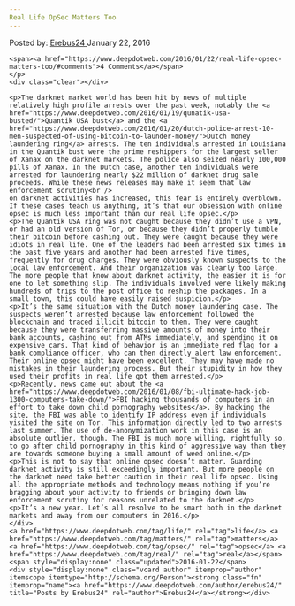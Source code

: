 ```yaml
---
Real Life OpSec Matters Too
---
```

<article class="post-listing post-13052 post type-post status-publish format-standard has-post-thumbnail hentry  tag-life tag-matters tag-opsec tag-real">
    <div class="post-inner">
        <span>Posted by: <a href="https://www.deepdotweb.com/author/erebus24/" title="">Erebus24 </a></span>
    <span>January 22, 2016</span>
    
    <span><a href="https://www.deepdotweb.com/2016/01/22/real-life-opsec-matters-too/#comments">4 Comments</a></span>
    </p>
    <div class="clear"></div>
    
    <p>The darknet market world has been hit by news of multiple relatively high profile arrests over the past week, notably the <a href="https://www.deepdotweb.com/2016/01/19/qunatik-usa-busted/">Quantik USA bust</a> and the <a href="https://www.deepdotweb.com/2016/01/20/dutch-police-arrest-10-men-suspected-of-using-bitcoin-to-launder-money/">Dutch money laundering ring</a> arrests. The ten individuals arrested in Louisiana in the Quantik bust were the prime reshippers for the largest seller of Xanax on the darknet markets. The police also seized nearly 100,000 pills of Xanax. In the Dutch case, another ten individuals were arrested for laundering nearly $22 million of darknet drug sale proceeds. While these news releases may make it seem that law enforcement scrutiny<br />
    on darknet activities has increased, this fear is entirely overblown. If these cases teach us anything, it’s that our obsession with online opsec is much less important than our real life opsec.</p>
    <p>The Quantik USA ring was not caught because they didn’t use a VPN, or had an old version of Tor, or because they didn’t properly tumble their bitcoin before cashing out. They were caught because they were idiots in real life. One of the leaders had been arrested six times in the past five years and another had been arrested five times, frequently for drug charges. They were obviously known suspects to the local law enforcement. And their organization was clearly too large. The more people that know about darknet activity, the easier it is for one to let something slip. The individuals involved were likely making hundreds of trips to the post office to reship the packages. In a small town, this could have easily raised suspicion.</p>
    <p>It’s the same situation with the Dutch money laundering case. The suspects weren’t arrested because law enforcement followed the blockchain and traced illicit bitcoin to them. They were caught because they were transferring massive amounts of money into their bank accounts, cashing out from ATMs immediately, and spending it on expensive cars. That kind of behavior is an immediate red flag for a bank compliance officer, who can then directly alert law enforcement. Their online opsec might have been excellent. They may have made no mistakes in their laundering process. But their stupidity in how they used their profits in real life got them arrested.</p>
    <p>Recently, news came out about the <a href="https://www.deepdotweb.com/2016/01/08/fbi-ultimate-hack-job-1300-computers-take-down/">FBI hacking thousands of computers in an effort to take down child pornography websites</a>. By hacking the site, the FBI was able to identify IP address even if individuals visited the site on Tor. This information directly led to two arrests last summer. The use of de-anonymization work in this case is an absolute outlier, though. The FBI is much more willing, rightfully so, to go after child pornography in this kind of aggressive way than they are towards someone buying a small amount of weed online.</p>
    <p>This is not to say that online opsec doesn’t matter. Guarding darknet activity is still exceedingly important. But more people on the darknet need take better caution in their real life opsec. Using all the appropriate methods and technology means nothing if you’re bragging about your activity to friends or bringing down law enforcement scrutiny for reasons unrelated to the darknet.</p>
    <p>It’s a new year. Let’s all resolve to be smart both in the darknet markets and away from our computers in 2016.</p>
    </div>
    <a href="https://www.deepdotweb.com/tag/life/" rel="tag">life</a> <a href="https://www.deepdotweb.com/tag/matters/" rel="tag">matters</a> <a href="https://www.deepdotweb.com/tag/opsec/" rel="tag">opsec</a> <a href="https://www.deepdotweb.com/tag/real/" rel="tag">real</a></span> <span style="display:none" class="updated">2016-01-22</span>
    <div style="display:none" class="vcard author" itemprop="author" itemscope itemtype="http://schema.org/Person"><strong class="fn" itemprop="name"><a href="https://www.deepdotweb.com/author/erebus24/" title="Posts by Erebus24" rel="author">Erebus24</a></strong></div>
    
